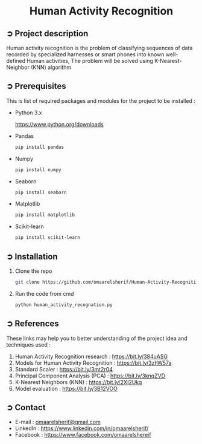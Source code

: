 <!-- PROJECT TITLE -->
<h1 align="center">Human Activity Recognition</h1>

<!-- PROJECT DESCRIPTION -->
## ➲ Project description
Human activity recognition is the problem of classifying sequences of data
recorded by specialized harnesses or smart phones into known well-defined Human activities,
The problem will be solved using K-Nearest-Neighbor (KNN) algorithm

<!-- PREREQUISTIES -->
## ➲ Prerequisites
This is list of required packages and modules for the project to be installed :
* Python 3.x

  <https://www.python.org/downloads>
  
* Pandas 
  ```sh
  pip install pandas
  ```
* Numpy
  ```sh
  pip install numpy
  ```
* Seaborn
  ```sh
  pip install seaborn
  ```
* Matplotlib
  ```sh
  pip install matplotlib
  ```
* Scikit-learn
  ```sh
  pip install scikit-learn
  ```

<!-- INSTALLATION -->
## ➲ Installation
1. Clone the repo
   ```sh
   git clone https://github.com/omaarelsherif/Human-Activity-Recognition-Using-Machine-Learning.git
   ```
2. Run the code from cmd
   ```sh
   python human_activity_recognation.py
   ```

<!-- REFERENCES -->
## ➲ References
These links may help you to better understanding of the project idea and techniques used :
1. Human Activity Recognition research : https://bit.ly/384uASG
2. Models for Human Activity Recognition : https://bit.ly/3zhW57a
3. Standard Scaler : https://bit.ly/3mt2r04
4. Principal Component Analysis (PCA) : https://bit.ly/3knqZVD
5. K-Nearest Neighbors (KNN) : https://bit.ly/2XI2Ukq
6. Model evaluation : https://bit.ly/3B12VOO

<!-- CONTACT -->
## ➲ Contact
- E-mail   : [omaarelsherif@gmail.com](mailto:omaarelsherif@gmail.com)
- LinkedIn : https://www.linkedin.com/in/omaarelsherif/
- Facebook : https://www.facebook.com/omaarelshereif
